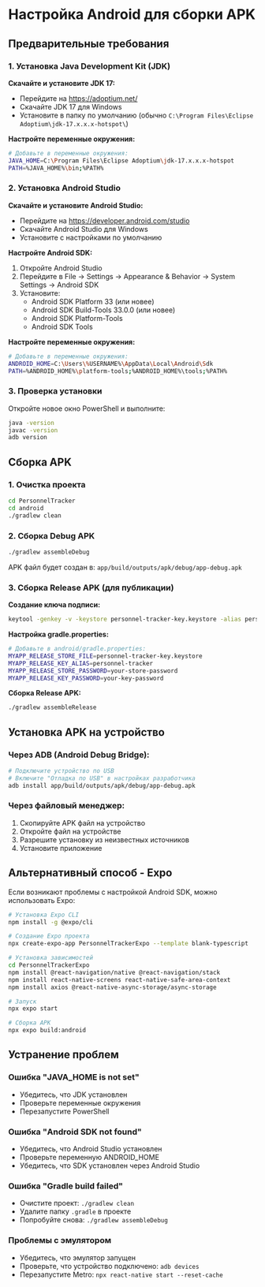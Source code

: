 # Настройка Android для сборки APK

## Предварительные требования

### 1. Установка Java Development Kit (JDK)

**Скачайте и установите JDK 17:**
- Перейдите на https://adoptium.net/
- Скачайте JDK 17 для Windows
- Установите в папку по умолчанию (обычно `C:\Program Files\Eclipse Adoptium\jdk-17.x.x.x-hotspot\`)

**Настройте переменные окружения:**
```bash
# Добавьте в переменные окружения:
JAVA_HOME=C:\Program Files\Eclipse Adoptium\jdk-17.x.x.x-hotspot
PATH=%JAVA_HOME%\bin;%PATH%
```

### 2. Установка Android Studio

**Скачайте и установите Android Studio:**
- Перейдите на https://developer.android.com/studio
- Скачайте Android Studio для Windows
- Установите с настройками по умолчанию

**Настройте Android SDK:**
1. Откройте Android Studio
2. Перейдите в File → Settings → Appearance & Behavior → System Settings → Android SDK
3. Установите:
   - Android SDK Platform 33 (или новее)
   - Android SDK Build-Tools 33.0.0 (или новее)
   - Android SDK Platform-Tools
   - Android SDK Tools

**Настройте переменные окружения:**
```bash
# Добавьте в переменные окружения:
ANDROID_HOME=C:\Users\%USERNAME%\AppData\Local\Android\Sdk
PATH=%ANDROID_HOME%\platform-tools;%ANDROID_HOME%\tools;%PATH%
```

### 3. Проверка установки

Откройте новое окно PowerShell и выполните:
```bash
java -version
javac -version
adb version
```

## Сборка APK

### 1. Очистка проекта
```bash
cd PersonnelTracker
cd android
./gradlew clean
```

### 2. Сборка Debug APK
```bash
./gradlew assembleDebug
```

APK файл будет создан в: `app/build/outputs/apk/debug/app-debug.apk`

### 3. Сборка Release APK (для публикации)

**Создание ключа подписи:**
```bash
keytool -genkey -v -keystore personnel-tracker-key.keystore -alias personnel-tracker -keyalg RSA -keysize 2048 -validity 10000
```

**Настройка gradle.properties:**
```bash
# Добавьте в android/gradle.properties:
MYAPP_RELEASE_STORE_FILE=personnel-tracker-key.keystore
MYAPP_RELEASE_KEY_ALIAS=personnel-tracker
MYAPP_RELEASE_STORE_PASSWORD=your-store-password
MYAPP_RELEASE_KEY_PASSWORD=your-key-password
```

**Сборка Release APK:**
```bash
./gradlew assembleRelease
```

## Установка APK на устройство

### Через ADB (Android Debug Bridge):
```bash
# Подключите устройство по USB
# Включите "Отладка по USB" в настройках разработчика
adb install app/build/outputs/apk/debug/app-debug.apk
```

### Через файловый менеджер:
1. Скопируйте APK файл на устройство
2. Откройте файл на устройстве
3. Разрешите установку из неизвестных источников
4. Установите приложение

## Альтернативный способ - Expo

Если возникают проблемы с настройкой Android SDK, можно использовать Expo:

```bash
# Установка Expo CLI
npm install -g @expo/cli

# Создание Expo проекта
npx create-expo-app PersonnelTrackerExpo --template blank-typescript

# Установка зависимостей
cd PersonnelTrackerExpo
npm install @react-navigation/native @react-navigation/stack
npm install react-native-screens react-native-safe-area-context
npm install axios @react-native-async-storage/async-storage

# Запуск
npx expo start

# Сборка APK
npx expo build:android
```

## Устранение проблем

### Ошибка "JAVA_HOME is not set"
- Убедитесь, что JDK установлен
- Проверьте переменные окружения
- Перезапустите PowerShell

### Ошибка "Android SDK not found"
- Убедитесь, что Android Studio установлен
- Проверьте переменную ANDROID_HOME
- Убедитесь, что SDK установлен через Android Studio

### Ошибка "Gradle build failed"
- Очистите проект: `./gradlew clean`
- Удалите папку `.gradle` в проекте
- Попробуйте снова: `./gradlew assembleDebug`

### Проблемы с эмулятором
- Убедитесь, что эмулятор запущен
- Проверьте, что устройство подключено: `adb devices`
- Перезапустите Metro: `npx react-native start --reset-cache`

